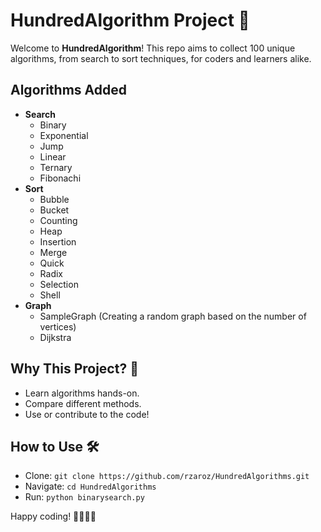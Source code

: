 # HundredAlgorithm Project 🎉

Welcome to **HundredAlgorithm**! This repo aims to collect 100 unique algorithms, from search to sort techniques, for coders and learners alike.

## Algorithms Added
- **Search**
  - Binary
  - Exponential
  - Jump
  - Linear
  - Ternary
  - Fibonachi
- **Sort**
  - Bubble
  - Bucket
  - Counting
  - Heap
  - Insertion
  - Merge
  - Quick
  - Radix
  - Selection
  - Shell
- **Graph**
  - SampleGraph (Creating a random graph based on the number of vertices)
  - Dijkstra

## Why This Project? 🤔
- Learn algorithms hands-on.
- Compare different methods.
- Use or contribute to the code!

## How to Use 🛠️
- Clone: `git clone https://github.com/rzaroz/HundredAlgorithms.git`
- Navigate: `cd HundredAlgorithms`
- Run: `python binarysearch.py`

Happy coding! 👨‍💻👩‍💻